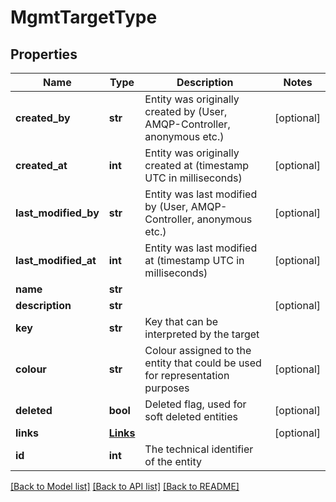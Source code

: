 # MgmtTargetType

## Properties
Name | Type | Description | Notes
------------ | ------------- | ------------- | -------------
**created_by** | **str** | Entity was originally created by (User, AMQP-Controller, anonymous etc.) | [optional] 
**created_at** | **int** | Entity was originally created at (timestamp UTC in milliseconds) | [optional] 
**last_modified_by** | **str** | Entity was last modified by (User, AMQP-Controller, anonymous etc.) | [optional] 
**last_modified_at** | **int** | Entity was last modified at (timestamp UTC in milliseconds) | [optional] 
**name** | **str** |  | 
**description** | **str** |  | [optional] 
**key** | **str** | Key that can be interpreted by the target | 
**colour** | **str** | Colour assigned to the entity that could be used for representation purposes | [optional] 
**deleted** | **bool** | Deleted flag, used for soft deleted entities | [optional] 
**links** | [**Links**](Links.md) |  | [optional] 
**id** | **int** | The technical identifier of the entity | 

[[Back to Model list]](../README.md#documentation-for-models) [[Back to API list]](../README.md#documentation-for-api-endpoints) [[Back to README]](../README.md)

